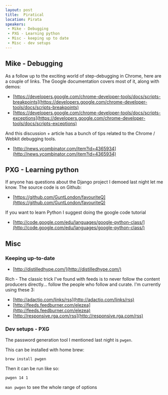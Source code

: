 ```yaml
---
layout: post
title:  Piratical
location: Pirata
speakers:
 - Mike - Debugging
 - PXG - Learning python
 - Misc - keeping up to date
 - Misc - dev setups
---
```


## Mike - Debugging

As a follow up to the exciting world of step-debugging in Chrome, here are a couple of links.  The Google documentation covers most of it, along with demos:

 - [https://developers.google.com/chrome-developer-tools/docs/scripts-breakpoints](https://developers.google.com/chrome-developer-tools/docs/scripts-breakpoints)
 - [https://developers.google.com/chrome-developer-tools/docs/scripts-exceptions](https://developers.google.com/chrome-developer-tools/docs/scripts-exceptions)

And this discussion + article has a bunch of tips related to the Chrome / Webkit debugging tools.

 - [http://news.ycombinator.com/item?id=4365934](http://news.ycombinator.com/item?id=4365934)


## PXG - Learning python

If anyone has questions about the Django project I demoed last night let me know. The source code is on Github:

 - [https://github.com/GuntLondon/favouriteQ](https://github.com/GuntLondon/favouriteQ)

If you want to learn Python I suggest doing the google code tutorial

 - [http://code.google.com/edu/languages/google-python-class/](http://code.google.com/edu/languages/google-python-class/)


## Misc

### Keeping up-to-date

 - [http://distilledhype.com/](http://distilledhype.com/)

Rich - The classic trick I've found with feeds is to never follow the content producers directly... follow the people who follow and curate. I'm currently using these 3:

 - [http://adactio.com/links/rss](http://adactio.com/links/rss)
 - [http://feeds.feedburner.com/elezea](http://feeds.feedburner.com/elezea)
 - [http://responsive.rga.com/rss](http://responsive.rga.com/rss)


### Dev setups - PXG

The password generation tool I mentioned last night is `pwgen`.

This can be installed with home brew:

`brew install pwgen`

Then it can be run like so:

`pwgen 14 1`

`man pwgen` to see the whole range of options